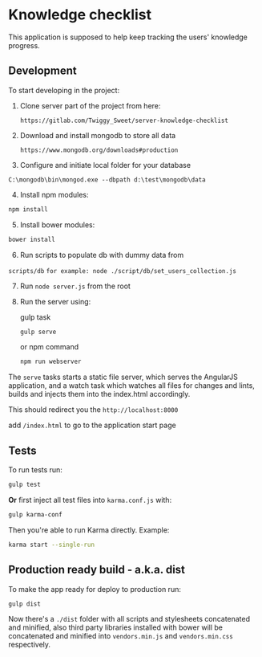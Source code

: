 Knowledge checklist
============

This application is supposed to help keep tracking the users' knowledge progress. 

## Development

To start developing in the project:

1. Clone server part of the project from here:

    `https://gitlab.com/Twiggy_Sweet/server-knowledge-checklist`

2. Download and install mongodb to store all data

    `https://www.mongodb.org/downloads#production`

3. Configure and initiate local folder for your database

  `C:\mongodb\bin\mongod.exe --dbpath d:\test\mongodb\data`


4. Install npm modules:
```bash
npm install
```

5. Install bower modules:
```bash
bower install
```

6. Run scripts to populate db with dummy data from 
  
  `scripts/db`
  `for example: node ./script/db/set_users_collection.js`


7.   Run `node server.js` from the root

8. Run the server using:

    gulp task

    ```bash
    gulp serve
    ```

    or npm command

    ```bash
    npm run webserver
    ```

The `serve` tasks starts a static file server, which serves the AngularJS application, and a watch task which watches all files for changes and lints, builds and injects them into the index.html accordingly.

This should redirect you the `http://localhost:8000` 

add `/index.html` to go to the application start page

## Tests

To run tests run:

```bash
gulp test
```

**Or** first inject all test files into `karma.conf.js` with:

```bash
gulp karma-conf
```

Then you're able to run Karma directly. Example:

```bash
karma start --single-run
```

## Production ready build - a.k.a. dist

To make the app ready for deploy to production run:

```bash
gulp dist
```

Now there's a `./dist` folder with all scripts and stylesheets concatenated and minified, also third party libraries installed with bower will be concatenated and minified into `vendors.min.js` and `vendors.min.css` respectively.
